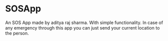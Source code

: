 # SOSApp
An SOS App made by aditya raj sharma. With simple functionality. In case of any emergency through this app you can just send your current location to the person.
